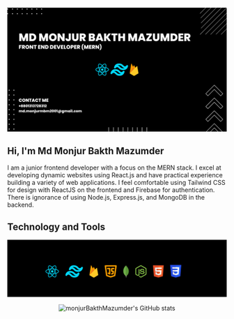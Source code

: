 ![cover](https://raw.githubusercontent.com/monjurBakthMazumder/monjurBakthMazumder/main/image/cover.png)

## Hi, I'm Md Monjur Bakth Mazumder

I am a junior frontend developer with a focus on the MERN stack. I excel at developing dynamic websites using React.js and have practical experience building a variety of web applications. I feel comfortable using Tailwind CSS for design with ReactJS on the frontend and Firebase for authentication. There is ignorance of using Node.js, Express.js, and MongoDB in the backend.


## Technology and Tools
![icon](https://raw.githubusercontent.com/monjurBakthMazumder/monjurBakthMazumder/main/image/icon.png)

<div align="center">


![monjurBakthMazumder's GitHub stats](https://github-readme-stats.vercel.app/api?username=monjurBakthMazumder&show_icons=true&theme=transparent)

</div>

<!--
**monjurBakthMazumder/monjurBakthMazumder** is a ✨ _special_ ✨ repository because its `README.md` (this file) appears on your GitHub profile.

Here are some ideas to get you started:

- 🔭 I’m currently working on ...
- 🌱 I’m currently learning ...
- 👯 I’m looking to collaborate on ...
- 🤔 I’m looking for help with ...
- 💬 Ask me about ...
- 📫 How to reach me: ...
- 😄 Pronouns: ...
- ⚡ Fun fact: ...
-->
